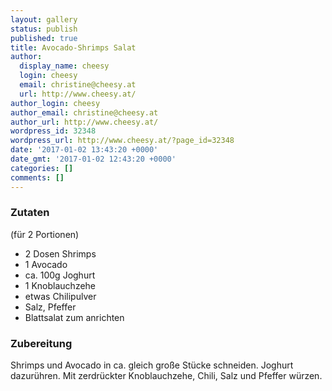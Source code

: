 ```yaml
---
layout: gallery
status: publish
published: true
title: Avocado-Shrimps Salat
author:
  display_name: cheesy
  login: cheesy
  email: christine@cheesy.at
  url: http://www.cheesy.at/
author_login: cheesy
author_email: christine@cheesy.at
author_url: http://www.cheesy.at/
wordpress_id: 32348
wordpress_url: http://www.cheesy.at/?page_id=32348
date: '2017-01-02 13:43:20 +0000'
date_gmt: '2017-01-02 12:43:20 +0000'
categories: []
comments: []
---
```

### Zutaten
(für 2 Portionen)
* 2 Dosen Shrimps
* 1 Avocado
* ca. 100g Joghurt
* 1 Knoblauchzehe
* etwas Chilipulver
* Salz, Pfeffer
* Blattsalat zum anrichten
### Zubereitung
Shrimps und Avocado in ca. gleich große Stücke schneiden. Joghurt dazurühren. Mit zerdrückter Knoblauchzehe, Chili, Salz und Pfeffer würzen.
<!-- wp:image {"id":42360} -->
<figure class="wp-block-image"><img src="{% link _rezepte/vorspeisen-und-suppen/kalte-snacks/avocado-shrimps-salat/Avocado-Shrimps-Salat.jpg %}" alt="" class="wp-image-42360"></figure>
<!-- /wp:image -->
